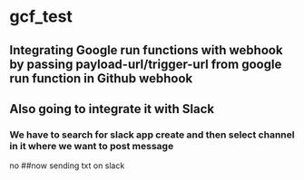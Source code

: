 # gcf_test
## Integrating Google run functions with webhook by passing payload-url/trigger-url from google run function in Github webhook
## Also going to integrate it with Slack 
### We have to search for slack app create and then select channel in it where we want to post message 
no
##now sending txt on slack
